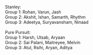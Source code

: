 Stanley:  <br />
Group 1: Rohan, Varun, Jash <br />
Group 2: Akshit, Ishan, Samarth, Rhythm <br />
Group 3: Adeetya, Suryavansham, Ninaad <br />
<br />
Pure Pursuit: <br />
Group 1: Harsh, Utsab, Aryaan <br />
Group 2: Sai Palani, Maitreyee, Melvin <br />
Group 3: Atul, Rsihi, Aryan, Aditya <br />
